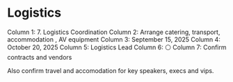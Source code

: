 # Logistics

Column 1: 7. Logistics Coordination
Column 2: Arrange catering, transport, accommodation , AV equipment
Column 3: September 15, 2025
Column 4: October 20, 2025
Column 5: Logistics Lead
Column 6: ⚪
Column 7: Confirm contracts and vendors

Also confirm travel and accomodation for key speakers, execs and vips.